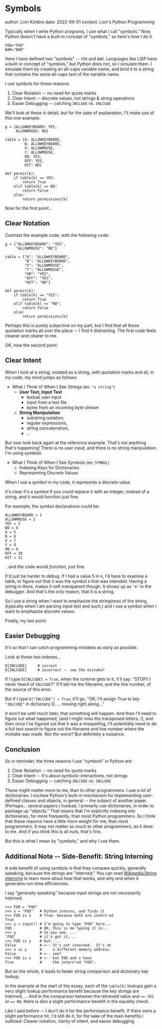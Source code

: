 # Symbols

author: Lion Kimbro
date: 2022-09-01
context: Lion's Python Programming

Typically when I write Python programs, I use what I call "symbols."  Now, Python doesn't have a built-in concept of "symbols," so here's how I do it.

    FOO="FOO"
    BAR="BAR"

Here I have defined two "symbols" -- `FOO` and `BAR`.  Languages like LISP have a built-in concept of "symbols," but Python does not, so I simulate them.  I simulate them by creating an all-caps variable name, and bind it to a string that contains the same all-caps text of the variable name.

I use symbols for these reasons:
1. Clear Notation -- no need for quote marks
2. Clear Intent -- discrete values, not strings  & string operations
3. Easier Debugging -- catching `INCLUDE` vs. `INLCUDE`

We'll look at these in detail, but for the sake of explanation, I'll make use of this one example:

    g = {ALLOWKEYBOARD: YES,
         ALLOWMOUSE: NO}
    
    table = {A: ALLOWKEYBOARD,
             B: ALLOWKEYBOARD,
             X: ALLOWMOUSE,
             Y: ALLOWMOUSE,
             ON: YES,
             OFF: YES,
             HIT: NO}
    
    def permit(k):
        if table[k] == YES:
            return True
        elif table[k] == NO:
            return False
        else:
            return permissions[k]

Now for the first point...
## Clear Notation
Contrast the example code, with the following code:

    g = {"ALLOWKEYBOARD": "YES",
         "ALLOWMOUSE": "NO"}
    
    table = {"A": "ALLOWKEYBOARD",
             "B": "ALLOWKEYBOARD",
             "X": "ALLOWMOUSE",
             "Y": "ALLOWMOUSE",
             "ON": "YES",
             "OFF": "YES",
             "HIT": "NO"}
    
    def permit(k):
        if table[k] == "YES":
            return True
        elif table[k] == "NO":
            return False
        else:
            return permissions[k]

Perhaps this is purely subjective on my part, but I find that all those quotation marks all over the place -- I find it distracting.  The first code feels cleaner and clearer to me.

OK, now the second point:
## Clear Intent
When I look at a *string*, notated as a string, with quotation marks and all, in my code, my mind jumps as follows:

* What I Think of When I See Strings (ex: `"a string"`)
	 - **User Text, Input Text**
		 - textual user input
		 - input from a text file
		 - bytes from an incoming byte stream
	 - **String Manipulation**
		 - substring isolation,
		 - regular expressions,
		 - string concatenation,
		 - ...

But now look back again at the reference example.  That's not anything that's happening!  There is no user input, and there is no string manipulation.  I'm using *symbols*.

* What I Think of When I See Symbols (ex: `SYMBOL`)
	* Indexing Keys for Dictionaries
	* Representing Discrete Values

When I use a *symbol* in my code, it represents a discrete value.

It's clear it's a symbol if you could replace it with an integer, instead of a string, and it would function just fine.

For example, the symbol declarations could be:

	ALLOWKEYBOARD = 1
	ALLOWMOUSE = 2
	YES = 3
	NO = 4
	A = 5
	B = 6
	X = 7
	Y = 8
	ON = 9
	OFF = 10
	HIT = 11

...and the code would *function*, just fine.

It'd just be harder to debug.  If I had a value 5 in `k`, I'd have to examine a table, to figure out that it was the symbol `A` that was intended.  Having a string in there, makes it self-transparent though.  It shows up as `"A"` in the debugger.  And that's the _only_ reason, that it is a string.

So I use a string when I want to emphasize the stringiness of the string, (typically when I am parsing input text and such,) and I use a symbol when I want to emphasize discrete values.

Finally, my last point:
## Easier Debugging
It's so that I can catch programming mistakes as early as possible.

Look at these two indexes...

	D[INCLUDE]     # correct
	D[INLCUDE]     # incorrect -- see the mistake?

If I type `D[INLCUDE] = True`, when the runtime gets to it, it'll say: "STOP!!  I never heard of `INLCUDE`!!"  It'll tell me the filename, and the line number, of the source of this error.

But if I type `D["INLCUDE"] = True`, it'll go, "OK, I'll assign True to key `"INLCUDE"` in dictionary D, ... moving right along..."

It won't be until much later, that something will happen.  And then I'll need to figure out what happened, (and I might miss the transposed letters..!), and then once I've figured out that it was a misspelling, I'll potentially need to do a full text search to figure out the filename and line number where the mistake was made.  Not *the worst*?  But definitely a nuisance.

## Conclusion

So in reminder, the three reasons I use "symbols" in Python are:
1. Clear Notation -- no need for quote marks
2. Clear Intent -- it's about symbolic interactions, not strings
3. Easier Debugging -- catching `INLCUDE` vs. `INCLUDE`

These might matter more to me, than to other programmers.  I use *a lot* of dictionaries.  I eschew Python's built-in mechanism for implementing user-defined classes and objects, in general -- the subject of another paper.  (Perhaps... several papers.)  Instead, I primarily use dictionaries, in order to package up "objects."  That means that I'm explicitly indexing into dictionaries, far more frequently, than most Python programmers.  So I think that these reasons have a little more weight for me, than most programmers.  It may not matter as much to other programmers, as it does to me.  And if you think this is all nuts, that's fine.

But this is what I mean by "symbols," and why I use them.

## Additional Note -- Side-Benefit: String Interning
A side benefit of using symbols is that they compare quickly, generally speaking, because the strings are "interned."  You can read [Wikipedia:String interning](https://en.wikipedia.org/wiki/String_interning) to learn more about how that works, and why and when it generates run-time efficiencies.

I say "generally speaking" because input strings are not necessarily interned.

    >>> FOO = "FOO"
    >>> x = "FOO"   # Python interns, and finds it
    >>> FOO is x    # True: because both are intern'ed
    True
    >>> y = input() # I'm going to type "FOO" here...
    FOO             # OK, this is me typing it in...
    >>> y           # So you see, ...
    'FOO'           # it's got it, ..
    >>> FOO is y    # but, ...
    False           # <-- It's not interned.  It's at
    >>> x is y      #     a different memory address.
    False           # <-- see?
    >>> FOO is x    # <-- but FOO and x have
    True            #     the intern'ed "FOO".

But on the whole, it leads to faster string comparison and dictionary key lookup.

In the example at the start of the essay, each of the `table[k]` lookups gain a very slight lookup performance benefit because the key strings are interned, ... And in the comparison between the retrieved value and `== YES` or `== NO`, there is also a slight performance benefit in the equality check.

Like I said before -- I don't do it for the performance benefit.  If there were a slight performance hit, I'd still do it, for the sake of the main benefits I outlined: Clearer notation, clarity of intent, and easier debugging.
